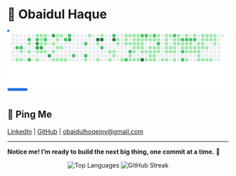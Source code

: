 # 👾 Obaidul Haque


<picture>
  <source media="(prefers-color-scheme: dark)" srcset="images/breakout-dark.svg">
  <source media="(prefers-color-scheme: light)" srcset="images/breakout-light.svg">
  <img alt="Breakout Game" src="images/breakout-light.svg">
</picture>



## 📡 Ping Me

[LinkedIn](https://linkedin.com/in/obaidulhoqejoy) | [GitHub](https://github.com/obidulHaque) | obaidulhoqejoy@gmail.com

---

**Notice me! I’m ready to build the next big thing, one commit at a time.** 🌟

<p align="center">
  <img src="https://github-readme-stats.vercel.app/api/top-langs/?username=obidulHaque&layout=compact&theme=dracula" alt="Top Languages" />
  <img src="https://streak-stats.demolab.com?user=obidulHaque&theme=dracula" alt="GitHub Streak" />
</p>
